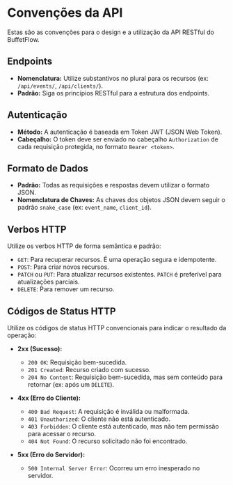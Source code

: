 # Convenções da API

Estas são as convenções para o design e a utilização da API RESTful do BuffetFlow.

## Endpoints

- **Nomenclatura:** Utilize substantivos no plural para os recursos (ex: `/api/events/`, `/api/clients/`).
- **Padrão:** Siga os princípios RESTful para a estrutura dos endpoints.

## Autenticação

- **Método:** A autenticação é baseada em Token JWT (JSON Web Token).
- **Cabeçalho:** O token deve ser enviado no cabeçalho `Authorization` de cada requisição protegida, no formato `Bearer <token>`.

## Formato de Dados

- **Padrão:** Todas as requisições e respostas devem utilizar o formato JSON.
- **Nomenclatura de Chaves:** As chaves dos objetos JSON devem seguir o padrão `snake_case` (ex: `event_name`, `client_id`).

## Verbos HTTP

Utilize os verbos HTTP de forma semântica e padrão:

- `GET`: Para recuperar recursos. É uma operação segura e idempotente.
- `POST`: Para criar novos recursos.
- `PATCH` ou `PUT`: Para atualizar recursos existentes. `PATCH` é preferível para atualizações parciais.
- `DELETE`: Para remover um recurso.

## Códigos de Status HTTP

Utilize os códigos de status HTTP convencionais para indicar o resultado da operação:

- **2xx (Sucesso):**
  - `200 OK`: Requisição bem-sucedida.
  - `201 Created`: Recurso criado com sucesso.
  - `204 No Content`: Requisição bem-sucedida, mas sem conteúdo para retornar (ex: após um `DELETE`).

- **4xx (Erro do Cliente):**
  - `400 Bad Request`: A requisição é inválida ou malformada.
  - `401 Unauthorized`: O cliente não está autenticado.
  - `403 Forbidden`: O cliente está autenticado, mas não tem permissão para acessar o recurso.
  - `404 Not Found`: O recurso solicitado não foi encontrado.

- **5xx (Erro do Servidor):**
  - `500 Internal Server Error`: Ocorreu um erro inesperado no servidor.